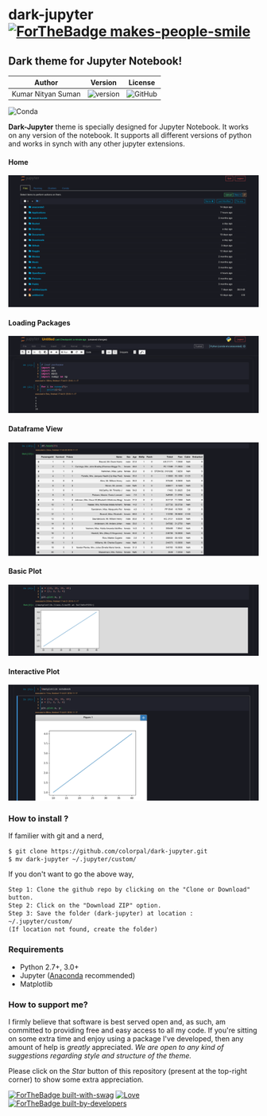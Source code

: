 # dark-jupyter [![ForTheBadge makes-people-smile](http://ForTheBadge.com/images/badges/makes-people-smile.svg)](https://GitHub.com)

## Dark theme for Jupyter Notebook!

|    Author    | Version    | License |
| :----------: | :----------: | :----------: |
| Kumar Nityan Suman | ![version](https://img.shields.io/badge/version-1.0.0-orange.svg) | ![GitHub](https://img.shields.io/github/license/mashape/apistatus.svg) |


![Conda](https://img.shields.io/conda/pn/conda-forge/python.svg?style=social)


**Dark-Jupyter** theme is specially designed for Jupyter Notebook. It works on any version of the notebook. It supports all different versions of python and works in synch with any other jupyter extensions.

#### Home
![image](screens/home.png)

#### Loading Packages
![image](screens/loading-packages.png)

#### Dataframe View
![image](screens/dataframe.png)

#### Basic Plot
![image](screens/basic-plot.png)

#### Interactive Plot
![image](screens/plot.png)

### How to install ?

If familier with git and a nerd,

```
$ git clone https://github.com/colorpal/dark-jupyter.git
$ mv dark-jupyter ~/.jupyter/custom/
```

If you don't want to go the above way,
```
Step 1: Clone the github repo by clicking on the "Clone or Download" button.
Step 2: Click on the "Download ZIP" option.
Step 3: Save the folder (dark-jupyter) at location : ~/.jupyter/custom/
(If location not found, create the folder)
```

### Requirements
* Python 2.7+, 3.0+
* Jupyter ([Anaconda](https://www.continuum.io/downloads) recommended)
* Matplotlib


### How to support me?
I firmly believe that software is best served open and, as such, am committed to providing free and easy access to all my code. If you're sitting on some extra time and enjoy using a package I've developed, then any amount of help is *greatly* appreciated. **We are open to any kind of suggestions regarding style and structure of the theme*.*

Please click on the *Star* button of this repository (present at the top-right corner) to show some extra appreciation.


[![ForTheBadge built-with-swag](http://ForTheBadge.com/images/badges/built-with-swag.svg)](https://GitHub.com/colorpal/dark-jupyter/)
[![Love](https://forthebadge.com/images/badges/built-with-love.svg)](https://GitHub.com/colorpal/dark-jupyter/)
[![ForTheBadge built-by-developers](http://ForTheBadge.com/images/badges/built-by-developers.svg)](https://GitHub.com/colorpal/) 
